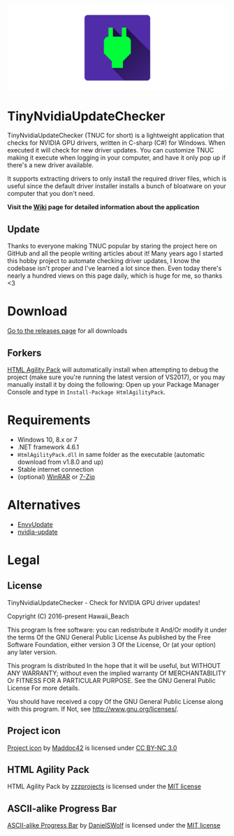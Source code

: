 ![Image preview](image.png)

# TinyNvidiaUpdateChecker

TinyNvidiaUpdateChecker (TNUC for short) is a lightweight application that checks for NVIDIA GPU drivers, written in C-sharp (C#) for Windows. When executed it will check for new driver updates. You can customize TNUC making it execute when logging in your computer, and have it only pop up if there's a new driver available.

It supports extracting drivers to only install the required driver files, which is useful since the default driver installer installs a bunch of bloatware on your computer that you don't need.

**Visit the [Wiki](https://github.com/ElPumpo/TinyNvidiaUpdateChecker/wiki) page for detailed information about the application**

## Update

Thanks to everyone making TNUC popular by staring the project here on GitHub and all the people writing articles about it! Many years ago I started this hobby project to automate checking driver updates, I know the codebase isn't proper and I've learned a lot since then. Even today there's nearly a hundred views on this page daily, which is huge for me, so thanks <3

# Download

[Go to the releases page](https://github.com/ElPumpo/TinyNvidiaUpdateChecker/releases) for all downloads

## Forkers

[HTML Agility Pack](https://www.nuget.org/packages/HtmlAgilityPack) will automatically install when attempting to debug the project (make sure you're running the latest version of VS2017), or you may manually install it by doing the following: Open up your Package Manager Console and type in `Install-Package HtmlAgilityPack`.

# Requirements

- Windows 10, 8.x or 7
- .NET framework 4.6.1
- `HtmlAgilityPack.dll` in same folder as the executable (automatic download from v1.8.0 and up)
- Stable internet connection
- (optional) [WinRAR](https://www.rarlab.com/) or [7-Zip](http://www.7-zip.org)

# Alternatives

- [EnvyUpdate](https://github.com/fyr77/EnvyUpdate)
- [nvidia-update](https://github.com/ZenitH-AT/nvidia-update)

# Legal

## License

TinyNvidiaUpdateChecker - Check for NVIDIA GPU driver updates!

Copyright (C) 2016-present Hawaii_Beach

This program Is free software: you can redistribute it And/Or modify it under the terms Of the GNU General Public License As published by the Free Software Foundation, either version 3 Of the License, Or (at your option) any later version.

This program Is distributed In the hope that it will be useful, but WITHOUT ANY WARRANTY; without even the implied warranty Of MERCHANTABILITY Or FITNESS FOR A PARTICULAR PURPOSE. See the GNU General Public License For more details.

You should have received a copy Of the GNU General Public License along with this program. If Not, see <http://www.gnu.org/licenses/>.

## Project icon

[Project icon](https://github.com/Maddoc42/Android-Material-Icon-Generator) by [Maddoc42](https://github.com/Maddoc42) is licensed under [CC BY-NC 3.0](https://creativecommons.org/licenses/by-nc/3.0/)

## HTML Agility Pack

HTML Agility Pack by [zzzprojects](https://github.com/zzzprojects/html-agility-pack) is licensed under the [MIT license](https://opensource.org/licenses/MIT)

## ASCII-alike Progress Bar

[ASCII-alike Progress Bar](https://gist.github.com/DanielSWolf/0ab6a96899cc5377bf54) by [DanielSWolf](https://github.com/DanielSWolf) is licensed under the [MIT license](https://opensource.org/licenses/MIT)
